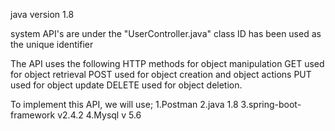 java version 1.8

system API's are under the "UserController.java" class
ID has been used as the unique identifier

The API uses the following HTTP methods for object manipulation GET used for object retrieval POST used for object creation and object actions PUT used for object update DELETE used for object deletion.

To implement this API, we will use; 1.Postman 2.java 1.8 3.spring-boot-framework v2.4.2 4.Mysql v 5.6
